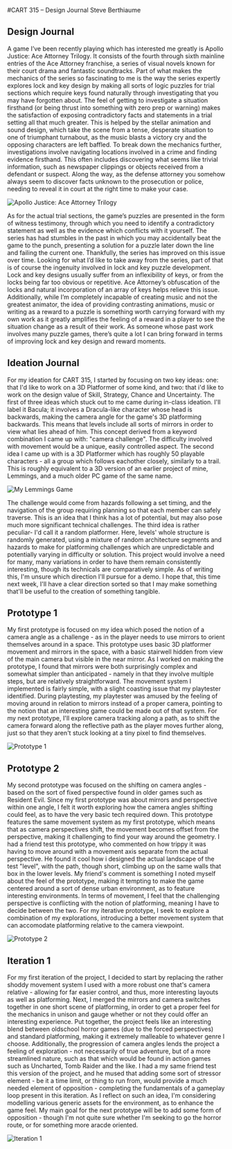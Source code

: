 ﻿#CART 315 – Design Journal 				Steve Berthiaume

## Design Journal

  A game I’ve been recently playing which has interested me greatly is Apollo Justice: Ace Attorney Trilogy. It consists of the fourth through sixth mainline entries of the Ace Attorney franchise, a series of visual novels known for their court drama and fantastic soundtracks. Part of what makes the mechanics of the series so fascinating to me is the way the series expertly explores lock and key design by making all sorts of logic puzzles for trial sections which require keys found naturally through investigating that you may have forgotten about. The feel of getting to investigate a situation firsthand (or being thrust into something with zero prep or warning) makes the satisfaction of exposing contradictory facts and statements in a trial setting all that much greater. This is helped by the stellar animation and sound design, which take the scene from a tense, desperate situation to one of triumphant turnabout, as the music blasts a victory cry and the opposing characters are left baffled. To break down the mechanics further, investigations involve navigating locations involved in a crime and finding evidence firsthand. This often includes discovering what seems like trivial information, such as newspaper clippings or objects received from a defendant or suspect. Along the way, as the defense attorney you somehow always seem to discover facts unknown to the prosecution or police, needing to reveal it in court at the right time to make your case.

![Apollo Justice: Ace Attorney Trilogy](/docs/ajaat.png "Apollo Justice: Ace Attorney Trilogy")

  As for the actual trial sections, the game’s puzzles are presented in the form of witness testimony, through which you need to identify a contradictory statement as well as the evidence which conflicts with it yourself. The series has had stumbles in the past in which you may accidentally beat the game to the punch, presenting a solution for a puzzle later down the line and failing the current one. Thankfully, the series has improved on this issue over time. Looking for what I’d like to take away from the series, part of that is of course the ingenuity involved in lock and key puzzle development. Lock and key designs usually suffer from an inflexibility of keys, or from the locks being far too obvious or repetitive. Ace Attorney’s obfuscation of the locks and natural incorporation of an array of keys helps relieve this issue. Additionally, while I’m completely incapable of creating music and not the greatest animator, the idea of providing contrasting animations, music or writing as a reward to a puzzle is something worth carrying forward with my own work as it greatly amplifies the feeling of a reward in a player to see the situation change as a result of their work. As someone whose past work involves many puzzle games, there’s quite a lot I can bring forward in terms of improving lock and key design and reward moments.

## Ideation Journal

  For my ideation for CART 315, I started by focusing on two key ideas: one: that I'd like to work on a 3D Platformer of some kind, and two: that i'd like to work on the design value of Skill, Strategy, Chance and Uncertainty. The first of three ideas which stuck out to me came during in-class ideation. I'll label it Bacula; it involves a Dracula-like character whose head is backwards, making the camera angle for the game's 3D platforming backwards. This means that levels include all sorts of mirrors in order to view what lies ahead of him. This concept derived from a keyword combination I came up with: "camera challenge". The difficulty involved with movement would be a unique, easily controlled aspect. The second idea I came up with is a 3D Platformer which has roughly 50 playable characters - all a group which follows eachother closely, similarly to a trail. This is roughly equivalent to a 3D version of an earlier project of mine, Lemmings, and a much older PC game of the same name. 

![My Lemmings Game](/docs/lemthumb.png "My Lemmings Game")

  The challenge would come from hazards following a set timing, and the navigation of the group requiring planning so that each member can safely traverse. This is an idea that I think has a lot of potential, but may also pose much more significant technical challenges. The third idea is rather peculiar- I'd call it a random platformer. Here, levels' whole structure is randomly generated, using a mixture of random architecture segments and hazards to make for platforming challenges which are unpredictable and potentially varying in difficulty or solution. This project would involve a need for many, many variations in order to have them remain consistently interesting, though its technicals are comparatively simple. As of writing this, I'm unsure which direction I'll pursue for a demo. I hope that, this time next week, I'll have a clear direction sorted so that I may make something that'll be useful to the creation of something tangible.

## Prototype 1

  My first prototype is focused on my idea which posed the notion of a camera angle as a challenge - as in the player needs to use mirrors to orient themselves around in a space. This prototype uses basic 3D platformer movement and mirrors in the space, with a basic stairwell hidden from view of the main camera but visible in the near mirror. As I worked on making the prototype, I found that mirrors were both surprisingly complex and somewhat simpler than anticipated - namely in that they involve multiple steps, but are relatively straightforward. The movement system I implemented is fairly simple, with a slight coasting issue that my playtester identified. During playtesting, my playtester was amused by the feeling of moving around in relation to mirrors instead of a proper camera, pointing to the notion that an interesting game could be made out of that system. For my next prototype, I'll explore camera tracking along a path, as to shift the camera forward along the reflective path as the player moves further along, just so that they aren't stuck looking at a tiny pixel to find themselves.

![Prototype 1](/docs/proto1thumb.png "Prototype 1")

## Prototype 2

  My second prototype was focused on the shifting on camera angles - based on the sort of fixed perspective found in older games such as Resident Evil. Since my first prototype was about mirrors and perspective within one angle, I felt it worth exploring how the camera angles shifting could feel, as to have the very basic tech required down. This prototype features the same movement system as my first prototype, which means that as camera perspectives shift, the movement becomes offset from the perspective, making it challenging to find your way around the geometry. I had a friend test this prototype, who commented on how trippy it was having to move around with a movement axis separate from the actual perspective. He found it cool how i designed the actual landscape of the test "level", with the path, though short, climbing up on the same walls that box in the lower levels. My friend's comment is something I noted myself about the feel of the prototype, making it tempting to make the game centered around a sort of dense urban environment, as to feature interesting environments. In terms of movement, I feel that the challenging perspective is conflicting with the notion of platforming, meaning I have to decide between the two. For my iterative prototype, I seek to explore a combination of my explorations, introducing a better movement system that can accomodate platforming relative to the camera viewpoint.

![Prototype 2](/docs/proto2thumb.png "Prototype 2")

## Iteration 1

  For my first iteration of the project, I decided to start by replacing the rather shoddy movement system I used with a more robust one that's camera relative - allowing for far easier control, and thus, more interesting layouts as well as platforming. Next, I merged the mirrors and camera switches together in one short scene of platforming, in order to get a proper feel for the mechanics in unison and gauge whether or not they could offer an interesting experience. Put together, the project feels like an interesting blend between oldschool horror games (due to the forced perspectives) and standard platforming, making it extremely malleable to whatever genre I choose. Additionally, the progression of camera angles lends the project a feeling of exploration - not necessarily of true adventure, but of a more streamlined nature, such as that which would be found in action games such as Uncharted, Tomb Raider and the like. I had a my same friend test this version of the project, and he mused that adding some sort of stressor element - be it a time limit, or thing to run from, would provide a much needed element of opposition - completing the fundamentals of a gameplay loop present in this iteration. As I reflect on such an idea, I'm considering modelling various generic assets for the environment, as to enhance the game feel. My main goal for the next prototype will be to add some form of opposition - though I'm not quite sure whether I'm seeking to go the horror route, or for something more aracde oriented.

![Iteration 1](/docs/iter1thumb.png "Iteration 1")

